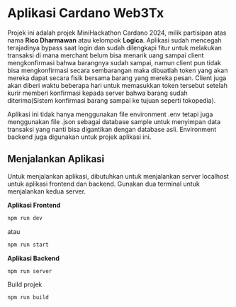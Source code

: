 # Aplikasi Cardano Web3Tx

Projek ini adalah projek MiniHackathon Cardano 2024, milik partisipan atas nama **Rico Dharmawan** atau kelompok **Logica**. Aplikasi sudah mencegah terajadinya bypass saat login dan sudah dilengkapi fitur untuk melakukan transaksi di mana merchant belum bisa menarik uang sampai client mengkonfirmasi bahwa barangnya sudah sampai, namun client pun tidak bisa mengkonfirmasi secara sembarangan maka dibuatlah token yang akan mereka dapat secara fisik bersama barang yang mereka pesan. Client juga akan diberi waktu beberapa hari untuk memasukkan token tersebut setelah kurir memberi konfirmasi kepada server bahwa barang sudah diterima(Sistem konfirmasi barang sampai ke tujuan seperti tokopedia).

Aplikasi ini tidak hanya menggunakan file environment .env tetapi juga menggunakan file .json sebagai database sample untuk menyimpan data transaksi yang nanti bisa digantikan dengan database asli. Environment backend juga digunakan untuk projek aplikasi ini.

## Menjalankan Aplikasi

Untuk menjalankan aplikasi, dibutuhkan untuk menjalankan server localhost untuk aplikasi frontend dan backend. Gunakan dua terminal untuk menjalankan kedua server.

**Aplikasi Frontend**
```bash
npm run dev
```

atau

```bash
npm run start
```
**Aplikasi Backend**

```bash
npm run server
```

Build projek

```bash
npm run build
```